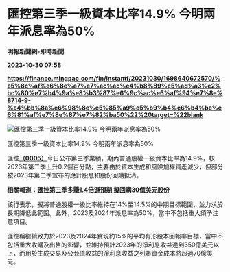 # 匯控第三季⼀級資本比率14.9% 今明兩年派息率為50%
**明報新聞網-即時新聞**

**2023-10-30 07:58**

**https://finance.mingpao.com/fin/instantf/20231030/1698640672570/%e5%8c%af%e6%8e%a7%e7%ac%ac%e4%b8%89%e5%ad%a3%e2%bc%80%e7%b4%9a%e8%b3%87%e6%9c%ac%e6%af%94%e7%8e%8714-9-%e4%bb%8a%e6%98%8e%e5%85%a9%e5%b9%b4%e6%b4%be%e6%81%af%e7%8e%87%e7%82%ba50%22%20target=%22blank**

![匯控第三季⼀級資本比率14.9% 今明兩年派息率為50%](https://fs.mingpao.com/fin/20231030/s00010/f4b8f628d8dd26b22a4b4938a770f58a.jpg)

匯控第三季⼀級資本比率14.9% 今明兩年派息率為50%

匯控[**（0005）**](https://finance.mingpao.com/fin/instantf/20231030/1698640672570/stock1.php?code=0005)今日公布第三季業績，期內普通股權⼀級資本比率為14.9%，較2023年第二季上升0.2個百分點，主要由於資本⽣成和風險加權資產減少，但部分被2023年第二季宣布的應計股息和股份回購抵消。

**相關報道：[匯控第三季多賺1.4倍遜預期 擬回購30億美元股份](https://finance.mingpao.com/fin/instantf/20231030/1698639437885/%e5%8c%af%e6%8e%a7%e7%ac%ac%e4%b8%89%e5%ad%a3%e5%a4%9a%e8%b3%ba1-4%e5%80%8d%e9%81%9c%e9%a0%90%e6%9c%9f-%e6%93%ac%e5%9b%9e%e8%b3%bc30%e5%84%84%e7%be%8e%e5%85%83%e8%82%a1%e4%bb%bd)**

該行表示，擬將普通股權一級比率維持在14%至14.5%的中期目標範圍，並力求於長期降低此範圍。此外，2023及2024年派息率為50%，當中不包括重大須予注意項目。

匯控稱繼續致力於2023及2024年實現約15%的平均有形股本回報率目標，當中不包括重⼤收購及出售的影響，並維持預計2023年的淨利息收益達到350億美元以上，⽽⽤於生成交易及公允值收益的淨利息收益之列賬資⾦成本將超過70億美元。